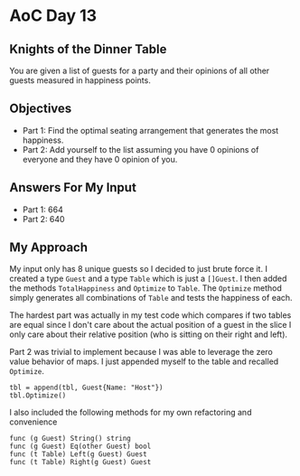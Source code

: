 # AoC Day 13
## Knights of the Dinner Table
You are given a list of guests for a party and their opinions of all other
guests measured in happiness points.

## Objectives
* Part 1: Find the optimal seating arrangement that generates the most
  happiness.
* Part 2: Add yourself to the list assuming you have 0 opinions of everyone and
  they have 0 opinion of you.

## Answers For My Input
* Part 1: 664
* Part 2: 640

## My Approach
My input only has 8 unique guests so I decided to just brute force it. I
created a type `Guest` and a type `Table` which is just a `[]Guest`. I then
added the methods `TotalHappiness` and `Optimize` to `Table`. The `Optimize`
method simply generates all combinations of `Table` and tests the happiness of
each.

The hardest part was actually in my test code which compares if two tables are
equal since I don't care about the actual position of a guest in the slice I
only care about their relative position (who is sitting on their right and
left).

Part 2 was trivial to implement because I was able to leverage the zero value
behavior of maps. I just appended myself to the table and recalled `Optimize`.

```
tbl = append(tbl, Guest{Name: "Host"})
tbl.Optimize()
```

I also included the following methods for my own refactoring and convenience

```
func (g Guest) String() string
func (g Guest) Eq(other Guest) bool
func (t Table) Left(g Guest) Guest
func (t Table) Right(g Guest) Guest
```
